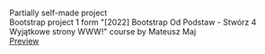 Partially self-made project <br>
Bootstrap project 1 form "[2022] Bootstrap Od Podstaw - Stwórz 4 Wyjątkowe strony WWW!" course by Mateusz Maj <br>
<a href="https://emiliaprzybylek.github.io/SelfStudy-BootstrapProject2/">Preview</a>
